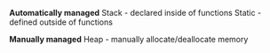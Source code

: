 

**Automatically managed**
Stack  - declared inside of functions
Static - defined outside of functions

**Manually managed**
Heap - manually allocate/deallocate memory
